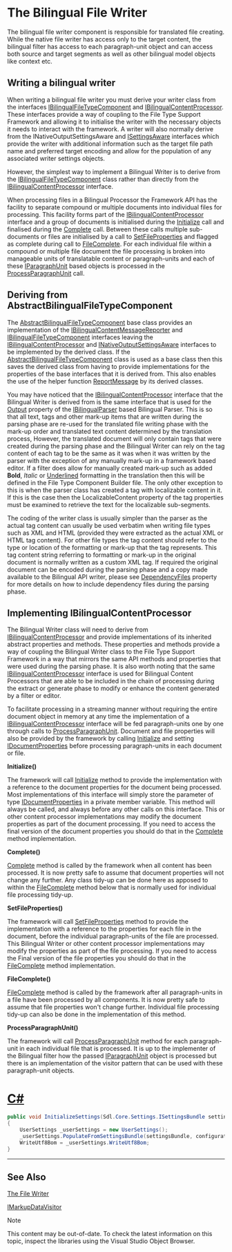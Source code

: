 The Bilingual File Writer
===

The bilingual file writer component is responsible for translated file creating. While the native file writer has access only to the target content, the bilingual filter has access to each paragraph-unit object and can access both source and target segments as well as other bilingual model objects like context etc.

Writing a bilingual writer
--

When writing a bilingual file writer you must derive your writer class from the interfaces [IBilingualFileTypeComponent](../../api/filetypesupport/Sdl.FileTypeSupport.Framework.BilingualApi.IBilingualFileTypeComponent.yml) and [IBilingualContentProcessor](../../api/filetypesupport/Sdl.FileTypeSupport.Framework.BilingualApi.IBilingualContentProcessor.yml). These interfaces provide a way of coupling to the File Type Support Framework and allowing it to initialise the writer with the necessary objects it needs to interact with the framework. A writer will also normally derive from the INativeOutputSettingsAware and [ISettingsAware](../../api/filetypesupport/Sdl.FileTypeSupport.Framework.IntegrationApi.ISettingsAware.yml) interfaces which provide the writer with additional information such as the target file path name and preferred target encoding and allow for the population of any associated writer settings objects.

However, the simplest way to implement a Bilingual Writer is to derive from the [IBilingualFileTypeComponent](../../api/filetypesupport/Sdl.FileTypeSupport.Framework.BilingualApi.IBilingualFileTypeComponent.yml) class rather than directly from the [IBilingualContentProcessor](../../api/filetypesupport/Sdl.FileTypeSupport.Framework.BilingualApi.IBilingualContentProcessor.yml) interface.

When processing files in a Bilingual Processor the Framework API has the facility to separate compound or multiple documents into individual files for processing. This facility forms part of the [IBilingualContentProcessor](../../api/filetypesupport/Sdl.FileTypeSupport.Framework.BilingualApi.IBilingualContentProcessor.yml) interface and a group of documents is initialised during the [Initialize](../../api/filetypesupport/Sdl.FileTypeSupport.Framework.BilingualApi.IBilingualContentHandler.yml#Sdl_FileTypeSupport_Framework_BilingualApi_IBilingualContentHandler_Initialize_Sdl_FileTypeSupport_Framework_BilingualApi_IDocumentProperties_) call and finalised during the [Complete](../../api/filetypesupport/Sdl.FileTypeSupport.Framework.BilingualApi.IBilingualContentHandler.yml#Sdl_FileTypeSupport_Framework_BilingualApi_IBilingualContentHandler_Complete) call. Between these calls multiple sub-documents or files are initialised by a call to [SetFileProperties](../../api/filetypesupport/Sdl.FileTypeSupport.Framework.BilingualApi.IBilingualContentHandler.yml#Sdl_FileTypeSupport_Framework_BilingualApi_IBilingualContentHandler_SetFileProperties_Sdl_FileTypeSupport_Framework_BilingualApi_IFileProperties_) and flagged as complete during call to [FileComplete](../../api/filetypesupport/Sdl.FileTypeSupport.Framework.BilingualApi.IBilingualContentHandler.yml#Sdl_FileTypeSupport_Framework_BilingualApi_IBilingualContentHandler_FileComplete). For each individual file within a compound or multiple file document the file processing is broken into manageable units of translatable content or paragraph-units and each of these [IParagraphUnit](../../api/filetypesupport/Sdl.FileTypeSupport.Framework.BilingualApi.IParagraphUnit.yml) based objects is processed in the [ProcessParagraphUnit](../../api/filetypesupport/Sdl.FileTypeSupport.Framework.BilingualApi.IBilingualContentHandler.yml#Sdl_FileTypeSupport_Framework_BilingualApi_IBilingualContentHandler_ProcessParagraphUnit_Sdl_FileTypeSupport_Framework_BilingualApi_IParagraphUnit_) call.

Deriving from AbstractBilingualFileTypeComponent
--

The [AbstractBilingualFileTypeComponent](../../api/filetypesupport/Sdl.FileTypeSupport.Framework.BilingualApi.AbstractBilingualFileTypeComponent.yml) base class provides an implementation of the [IBilingualContentMessageReporter](../../api/filetypesupport/Sdl.FileTypeSupport.Framework.BilingualApi.IBilingualContentMessageReporter.yml) and [IBilingualFileTypeComponent](../../api/filetypesupport/Sdl.FileTypeSupport.Framework.BilingualApi.IBilingualFileTypeComponent.yml) interfaces leaving the [IBilingualContentProcessor](../../api/filetypesupport/Sdl.FileTypeSupport.Framework.BilingualApi.IBilingualContentProcessor.yml) and [INativeOutputSettingsAware](../../api/filetypesupport/Sdl.FileTypeSupport.Framework.NativeApi.INativeOutputSettingsAware.yml) interfaces to be implemented by the derived class. If the [AbstractBilingualFileTypeComponent](../../api/filetypesupport/Sdl.FileTypeSupport.Framework.BilingualApi.AbstractBilingualFileTypeComponent.yml) class is used as a base class then this saves the derived class from having to provide implementations for the properties of the base interfaces that it is derived from. This also enables the use of the helper function [ReportMessage](../../api/filetypesupport/Sdl.FileTypeSupport.Framework.BilingualApi.IBilingualContentMessageReporter.yml#Sdl_FileTypeSupport_Framework_BilingualApi_IBilingualContentMessageReporter_ReportMessage_System_Object_System_String_Sdl_FileTypeSupport_Framework_NativeApi_ErrorLevel_System_String_Sdl_FileTypeSupport_Framework_BilingualApi_TextLocation_Sdl_FileTypeSupport_Framework_BilingualApi_TextLocation_) by its derived classes.

You may have noticed that the [IBilingualContentProcessor](../../api/filetypesupport/Sdl.FileTypeSupport.Framework.BilingualApi.IBilingualContentProcessor.yml) interface that the Bilingual Writer is derived from is the same interface that is used for the [Output](../../api/filetypesupport/Sdl.FileTypeSupport.Framework.BilingualApi.IBilingualContentProcessor.yml#Sdl_FileTypeSupport_Framework_BilingualApi_IBilingualContentProcessor_Output) property of the [IBilingualParser](../../api/filetypesupport/Sdl.FileTypeSupport.Framework.BilingualApi.IBilingualParser.yml) based Bilingual Parser. This is so that all text, tags and other mark-up items that are written during the parsing phase are re-used for the translated file writing phase with the mark-up order and translated text content determined by the translation process, However, the translated document will only contain tags that were created during the parsing phase and the Bilingual Writer can rely on the tag content of each tag to be the same as it was when it was written by the parser with the exception of any manually mark-up in a framework based editor. If a filter does allow for manually created mark-up such as added **Bold**, *Italic* or <u>Underlined</u> formatting in the translation then this will be defined in the File Type Component Builder file. The only other exception to this is when the parser class has created a tag with localizable content in it. If this is the case then the LocalizableContent property of the tag properties must be examined to retrieve the text for the localizable sub-segments.

The coding of the writer class is usually simpler than the parser as the actual tag content can usually be used verbatim when writing file types such as XML and HTML (provided they were extracted as the actual XML or HTML tag content). For other file types the tag content should refer to the type or location of the formatting or mark-up that the tag represents. This tag content string referring to formatting or mark-up in the original document is normally written as a custom XML tag. If required the original document can be encoded during the parsing phase and a copy made available to the Bilingual API writer, please see [DependencyFiles](../../api/filetypesupport/Sdl.FileTypeSupport.Framework.NativeApi.IPersistentFileConversionProperties.yml#Sdl_FileTypeSupport_Framework_NativeApi_IPersistentFileConversionProperties_DependencyFiles) property for more details on how to include dependency files during the parsing phase.

Implementing IBilingualContentProcessor
--

The Bilingual Writer class will need to derive from [IBilingualContentProcessor](../../api/filetypesupport/Sdl.FileTypeSupport.Framework.BilingualApi.IBilingualContentProcessor.yml) and provide implementations of its inherited abstract properties and methods. These properties and methods provide a way of coupling the Bilingual Writer class to the File Type Support Framework in a way that mirrors the same API methods and properties that were used during the parsing phase. It is also worth noting that the same [IBilingualContentProcessor](../../api/filetypesupport/Sdl.FileTypeSupport.Framework.BilingualApi.IBilingualContentProcessor.yml) interface is used for Bilingual Content Processors that are able to be included in the chain of processing during the extract or generate phase to modify or enhance the content generated by a filter or editor.

To facilitate processing in a streaming manner without requiring the entire document object in memory at any time the implementation of a [IBilingualContentProcessor](../../api/filetypesupport/Sdl.FileTypeSupport.Framework.BilingualApi.IBilingualContentProcessor.yml) interface will be fed paragraph-units one by one through calls to [ProcessParagraphUnit](../../api/filetypesupport/Sdl.FileTypeSupport.Framework.BilingualApi.IBilingualContentHandler.yml#Sdl_FileTypeSupport_Framework_BilingualApi_IBilingualContentHandler_ProcessParagraphUnit_Sdl_FileTypeSupport_Framework_BilingualApi_IParagraphUnit_). Document and file properties will also be provided by the framework by calling [Initialize](../../api/filetypesupport/Sdl.FileTypeSupport.Framework.BilingualApi.IBilingualContentHandler.yml#Sdl_FileTypeSupport_Framework_BilingualApi_IBilingualContentHandler_Initialize_Sdl_FileTypeSupport_Framework_BilingualApi_IDocumentProperties_) and setting [IDocumentProperties](../../api/filetypesupport/Sdl.FileTypeSupport.Framework.BilingualApi.IDocumentProperties.yml) before processing paragraph-units in each document or file.

**Initialize()**

The framework will call [Initialize](../../api/filetypesupport/Sdl.FileTypeSupport.Framework.BilingualApi.IBilingualContentHandler.yml#Sdl_FileTypeSupport_Framework_BilingualApi_IBilingualContentHandler_Initialize_Sdl_FileTypeSupport_Framework_BilingualApi_IDocumentProperties_) method to provide the implementation with a reference to the document properties for the document being processed. Most implementations of this interface will simply store the parameter of type [IDocumentProperties](../../api/filetypesupport/Sdl.FileTypeSupport.Framework.BilingualApi.IDocumentProperties.yml) in a private member variable. This method will always be called, and always before any other calls on this interface. This or other content processor implementations may modify the document properties as part of the document processing. If you need to access the final version of the document properties you should do that in the [Complete](../../api/filetypesupport/Sdl.FileTypeSupport.Framework.BilingualApi.IBilingualContentHandler.yml#Sdl_FileTypeSupport_Framework_BilingualApi_IBilingualContentHandler_Complete) method implementation.

**Complete()**

[Complete](../../api/filetypesupport/Sdl.FileTypeSupport.Framework.BilingualApi.IBilingualContentHandler.yml#Sdl_FileTypeSupport_Framework_BilingualApi_IBilingualContentHandler_Complete) method is called by the framework when all content has been processed. It is now pretty safe to assume that document properties will not change any further. Any class tidy-up can be done here as apposed to within the [FileComplete](../../api/filetypesupport/Sdl.FileTypeSupport.Framework.BilingualApi.IBilingualContentHandler.yml#Sdl_FileTypeSupport_Framework_BilingualApi_IBilingualContentHandler_FileComplete) method below that is normally used for individual file processing tidy-up.

**SetFileProperties()**

The framework will call [SetFileProperties](../../api/filetypesupport/Sdl.FileTypeSupport.Framework.BilingualApi.IBilingualContentHandler.yml#Sdl_FileTypeSupport_Framework_BilingualApi_IBilingualContentHandler_SetFileProperties_Sdl_FileTypeSupport_Framework_BilingualApi_IFileProperties_) method to provide the implementation with a reference to the properties for each file in the document, before the individual paragraph-units of the file are processed. This Bilingual Writer or other content processor implementations may modify the properties as part of the file processing. If you need to access the Final version of the file properties you should do that in the [FileComplete](../../api/filetypesupport/Sdl.FileTypeSupport.Framework.BilingualApi.IBilingualContentHandler.yml#Sdl_FileTypeSupport_Framework_BilingualApi_IBilingualContentHandler_FileComplete) method implementation.

**FileComplete()**

[FileComplete](../../api/filetypesupport/Sdl.FileTypeSupport.Framework.BilingualApi.IBilingualContentHandler.yml#Sdl_FileTypeSupport_Framework_BilingualApi_IBilingualContentHandler_FileComplete) method is called by the framework after all paragraph-units in a file have been processed by all components. It is now pretty safe to assume that file properties won't change further. Individual file processing tidy-up can also be done in the implementation of this method.

**ProcessParagraphUnit()**

The framework will call [ProcessParagraphUnit](../../api/filetypesupport/Sdl.FileTypeSupport.Framework.BilingualApi.IBilingualContentHandler.yml#Sdl_FileTypeSupport_Framework_BilingualApi_IBilingualContentHandler_ProcessParagraphUnit_Sdl_FileTypeSupport_Framework_BilingualApi_IParagraphUnit_) method for each paragraph-unit in each individual file that is processed. It is up to the implementer of the Bilingual filter how the passed [IParagraphUnit](../../api/filetypesupport/Sdl.FileTypeSupport.Framework.BilingualApi.IParagraphUnit.yml) object is processed but there is an implementation of the visitor pattern that can be used with these paragraph-unit objects.

# [C#](#tab/tabid-1)
```cs
public void InitializeSettings(Sdl.Core.Settings.ISettingsBundle settingsBundle, string configurationId)
{
    UserSettings _userSettings = new UserSettings();
    _userSettings.PopulateFromSettingsBundle(settingsBundle, configurationId);
    WriteUtf8Bom = _userSettings.WriteUtf8Bom;
}
```
***

See Also
--



[The File Writer](the_file_writer.md)

[IMarkupDataVisitor](imarkupdatavisitor.md)

>[!NOTE]
>
> This content may be out-of-date. To check the latest information on this topic, inspect the libraries using the Visual Studio Object Browser.
